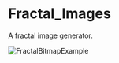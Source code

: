 # Fractal_Images

A fractal image generator.

![FractalBitmapExample](https://user-images.githubusercontent.com/31017086/61255640-3b76a700-a71e-11e9-858d-6302e6f29bc1.PNG)


